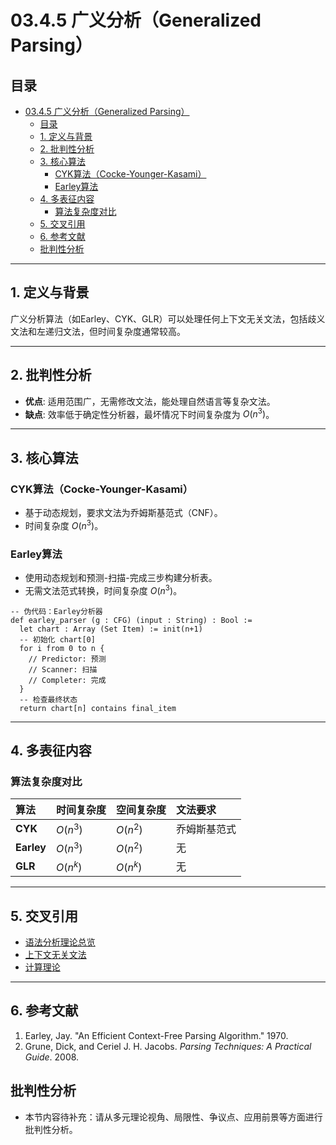 # 03.4.5 广义分析（Generalized Parsing）

## 目录

- [03.4.5 广义分析（Generalized Parsing）](#0345-广义分析generalized-parsing)
  - [目录](#目录)
  - [1. 定义与背景](#1-定义与背景)
  - [2. 批判性分析](#2-批判性分析)
  - [3. 核心算法](#3-核心算法)
    - [CYK算法（Cocke-Younger-Kasami）](#cyk算法cocke-younger-kasami)
    - [Earley算法](#earley算法)
  - [4. 多表征内容](#4-多表征内容)
    - [算法复杂度对比](#算法复杂度对比)
  - [5. 交叉引用](#5-交叉引用)
  - [6. 参考文献](#6-参考文献)
  - [批判性分析](#批判性分析)

---

## 1. 定义与背景

广义分析算法（如Earley、CYK、GLR）可以处理任何上下文无关文法，包括歧义文法和左递归文法，但时间复杂度通常较高。

---

## 2. 批判性分析

- **优点**: 适用范围广，无需修改文法，能处理自然语言等复杂文法。
- **缺点**: 效率低于确定性分析器，最坏情况下时间复杂度为 $O(n^3)$。

---

## 3. 核心算法

### CYK算法（Cocke-Younger-Kasami）

- 基于动态规划，要求文法为乔姆斯基范式（CNF）。
- 时间复杂度 $O(n^3)$。

### Earley算法

- 使用动态规划和预测-扫描-完成三步构建分析表。
- 无需文法范式转换，时间复杂度 $O(n^3)$。

```lean
-- 伪代码：Earley分析器
def earley_parser (g : CFG) (input : String) : Bool :=
  let chart : Array (Set Item) := init(n+1)
  -- 初始化 chart[0]
  for i from 0 to n {
    // Predictor: 预测
    // Scanner: 扫描
    // Completer: 完成
  }
  -- 检查最终状态
  return chart[n] contains final_item
```

---

## 4. 多表征内容

### 算法复杂度对比

| 算法 | 时间复杂度 | 空间复杂度 | 文法要求 |
| :--- | :--- | :--- | :--- |
| **CYK** | $O(n^3)$ | $O(n^2)$ | 乔姆斯基范式 |
| **Earley** | $O(n^3)$ | $O(n^2)$ | 无 |
| **GLR** | $O(n^k)$ | $O(n^k)$ | 无 |

---

## 5. 交叉引用

- [语法分析理论总览](README.md)
- [上下文无关文法](../03.2_Formal_Grammars/03.2.2_Context_Free_Grammar.md)
- [计算理论](README.md)

---

## 6. 参考文献

1. Earley, Jay. "An Efficient Context-Free Parsing Algorithm." 1970.
2. Grune, Dick, and Ceriel J. H. Jacobs. *Parsing Techniques: A Practical Guide*. 2008.

## 批判性分析

- 本节内容待补充：请从多元理论视角、局限性、争议点、应用前景等方面进行批判性分析。
